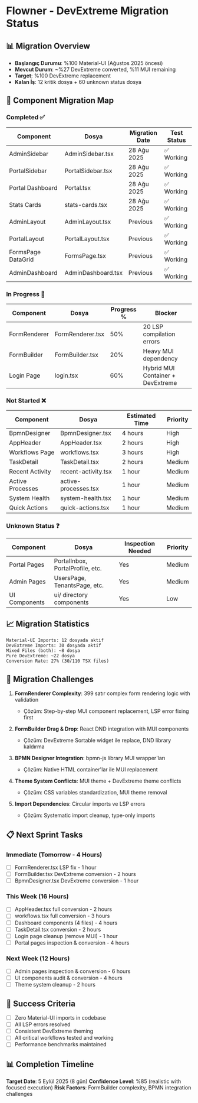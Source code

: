 # Flowner - DevExtreme Migration Status

## 📊 Migration Overview
- **Başlangıç Durumu**: %100 Material-UI (Ağustos 2025 öncesi)
- **Mevcut Durum**: ~%27 DevExtreme converted, %11 MUI remaining  
- **Target**: %100 DevExtreme replacement
- **Kalan İş**: 12 kritik dosya + 60 unknown status dosya

## 🎯 Component Migration Map

### Completed ✅
| Component | Dosya | Migration Date | Test Status |
|-----------|-------|----------------|-------------|
| AdminSidebar | AdminSidebar.tsx | 28 Ağu 2025 | ✅ Working |
| PortalSidebar | PortalSidebar.tsx | 28 Ağu 2025 | ✅ Working |
| Portal Dashboard | Portal.tsx | 28 Ağu 2025 | ✅ Working |
| Stats Cards | stats-cards.tsx | 28 Ağu 2025 | ✅ Working |
| AdminLayout | AdminLayout.tsx | Previous | ✅ Working |
| PortalLayout | PortalLayout.tsx | Previous | ✅ Working |
| FormsPage DataGrid | FormsPage.tsx | Previous | ✅ Working |
| AdminDashboard | AdminDashboard.tsx | Previous | ✅ Working |

### In Progress 🔄  
| Component | Dosya | Progress % | Blocker |
|-----------|-------|------------|---------|
| FormRenderer | FormRenderer.tsx | 50% | 20 LSP compilation errors |
| FormBuilder | FormBuilder.tsx | 20% | Heavy MUI dependency |
| Login Page | login.tsx | 60% | Hybrid MUI Container + DevExtreme |

### Not Started ❌
| Component | Dosya | Estimated Time | Priority |
|-----------|-------|---------------|----------|
| BpmnDesigner | BpmnDesigner.tsx | 4 hours | High |
| AppHeader | AppHeader.tsx | 2 hours | High |
| Workflows Page | workflows.tsx | 3 hours | High |
| TaskDetail | TaskDetail.tsx | 2 hours | Medium |
| Recent Activity | recent-activity.tsx | 1 hour | Medium |
| Active Processes | active-processes.tsx | 1 hour | Medium |
| System Health | system-health.tsx | 1 hour | Medium |
| Quick Actions | quick-actions.tsx | 1 hour | Medium |

### Unknown Status ❓
| Component | Dosya | Inspection Needed | Priority |
|-----------|-------|------------------|----------|
| Portal Pages | PortalInbox, PortalProfile, etc. | Yes | Medium |
| Admin Pages | UsersPage, TenantsPage, etc. | Yes | Medium |
| UI Components | ui/ directory components | Yes | Low |

## 📈 Migration Statistics
```
Material-UI Imports: 12 dosyada aktif
DevExtreme Imports: 30 dosyada aktif  
Mixed Files (both): ~8 dosya
Pure DevExtreme: ~22 dosya
Conversion Rate: 27% (30/110 TSX files)
```

## 🚧 Migration Challenges

1. **FormRenderer Complexity**: 399 satır complex form rendering logic with validation
   - Çözüm: Step-by-step MUI component replacement, LSP error fixing first

2. **FormBuilder Drag & Drop**: React DND integration with MUI components
   - Çözüm: DevExtreme Sortable widget ile replace, DND library kaldırma

3. **BPMN Designer Integration**: bpmn-js library MUI wrapper'ları
   - Çözüm: Native HTML container'lar ile MUI replacement

4. **Theme System Conflicts**: MUI theme + DevExtreme theme conflicts
   - Çözüm: CSS variables standardization, MUI theme removal

5. **Import Dependencies**: Circular imports ve LSP errors
   - Çözüm: Systematic import cleanup, type-only imports

## 📋 Next Sprint Tasks

### Immediate (Tomorrow - 4 Hours)
- [ ] FormRenderer.tsx LSP fix - 1 hour
- [ ] FormBuilder.tsx DevExtreme conversion - 2 hours  
- [ ] BpmnDesigner.tsx DevExtreme conversion - 1 hour

### This Week (16 Hours)
- [ ] AppHeader.tsx full conversion - 2 hours
- [ ] workflows.tsx full conversion - 3 hours
- [ ] Dashboard components (4 files) - 4 hours
- [ ] TaskDetail.tsx conversion - 2 hours
- [ ] Login page cleanup (remove MUI) - 1 hour
- [ ] Portal pages inspection & conversion - 4 hours

### Next Week (12 Hours)  
- [ ] Admin pages inspection & conversion - 6 hours
- [ ] UI components audit & conversion - 4 hours
- [ ] Theme system cleanup - 2 hours

## 🏁 Success Criteria
- [ ] Zero Material-UI imports in codebase
- [ ] All LSP errors resolved
- [ ] Consistent DevExtreme theming  
- [ ] All critical workflows tested and working
- [ ] Performance benchmarks maintained

## 📊 Completion Timeline
**Target Date**: 5 Eylül 2025 (8 gün)
**Confidence Level**: %85 (realistic with focused execution)
**Risk Factors**: FormBuilder complexity, BPMN integration challenges